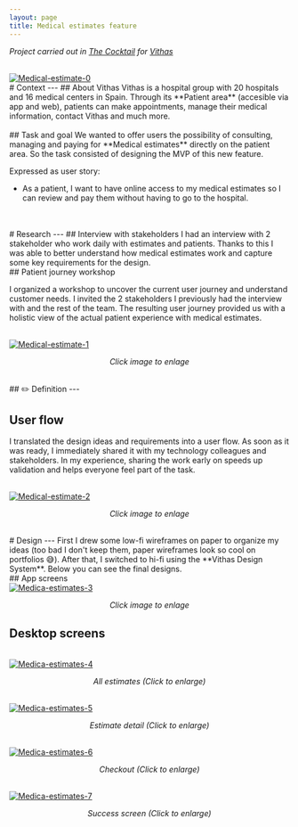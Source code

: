 ```yaml
---
layout: page
title: Medical estimates feature
---
```



*Project carried out in [The Cocktail](https://the-cocktail.com/en) for [Vithas](https://vithas.es/home)*<br>

<br>
<a href="{{ https://danielszt.github.io/ }}/assets/VIT0.png" target="_blank"><img src="{{ https://danielszt.github.io/ }}/assets/VIT0.png" alt="Medical-estimate-0" class="inline"/></a>

<br>
# Context
---
## About Vithas
Vithas is a hospital group with 20 hospitals and 16 medical centers in Spain. Through its **Patient area** (accesible via app and web), patients can make appointments, manage their medical information, contact Vithas and much more.

<br>
<br>
## Task and goal
We wanted to offer users the possibility of consulting, managing and paying for **Medical estimates** directly on the patient area. So the task consisted of designing the MVP of this new feature.

Expressed as user story:

- As a patient, I want to have online access to my medical estimates so I can review and pay them without having to go to the hospital.

<br>
<br>
# Research
---
## Interview with stakeholders
I had an interview with 2 stakeholder who work daily with estimates and patients. Thanks to this I was able to better understand how medical estimates work and capture some key requirements for the design.

<br>
## Patient journey workshop

I organized a workshop to uncover the current user journey and understand customer needs. I invited the 2 stakeholders I previously had the interview with and the rest of the team. The resulting user journey provided us with a holistic view of the actual patient experience with medical estimates.

<br>
<a href="{{ https://danielszt.github.io/ }}/assets/VIT1.png" target="_blank"><img src="{{ https://danielszt.github.io/ }}/assets/VIT1.png" alt="Medical-estimate-1" class="inline"/></a>
<p><em><center>Click image to enlage</center></em></p>

<br>
## ✏️ Definition
---

## User flow
I translated the design ideas and requirements into a user flow. As soon as it was ready, I immediately shared it with my technology colleagues and stakeholders. In my experience, sharing the work early on speeds up validation and helps everyone feel part of the task.

<br>
<a href="{{ https://danielszt.github.io/ }}/assets/VIT2.png" target="_blank"><img src="{{ https://danielszt.github.io/ }}/assets/VIT2.png" alt="Medical-estimate-2" class="inline"/></a>
<p><em><center>Click image to enlage</center></em></p>

<br>
# Design
---
First I drew some low-fi wireframes on paper to organize my ideas (too bad I don't keep them, paper wireframes look so cool on portfolios 😅). After that, I switched to hi-fi using the **Vithas Design System**. Below you can see the final designs.

<br>
## App screens 

<br>
<a href="{{ https://danielszt.github.io/ }}/assets/VIT3.png" target="_blank"><img src="{{ https://danielszt.github.io/ }}/assets/VIT3.png" alt="Medica-estimates-3" class="inline"/></a>
<p><em><center>Click image to enlage</center></em></p>


## Desktop screens

<br>
<a href="{{ https://danielszt.github.io/ }}/assets/VIT4.png" target="_blank"><img src="{{ https://danielszt.github.io/ }}/assets/VIT4.png" alt="Medica-estimates-4" class="inline"/></a>
<p><em><center>All estimates (Click to enlarge)</center></em></p>

<br>
<a href="{{ https://danielszt.github.io/ }}/assets/VIT5.png" target="_blank"><img src="{{ https://danielszt.github.io/ }}/assets/VIT5.png" alt="Medica-estimates-5" class="inline"/></a>
<p><em><center>Estimate detail (Click to enlarge)</center></em></p>

<br>
<a href="{{ https://danielszt.github.io/ }}/assets/VIT6.png" target="_blank"><img src="{{ https://danielszt.github.io/ }}/assets/VIT6.png" alt="Medica-estimates-6" class="inline"/></a>
<p><em><center>Checkout (Click to enlarge)</center></em></p>

<br>
<a href="{{ https://danielszt.github.io/ }}/assets/VIT7.png" target="_blank"><img src="{{ https://danielszt.github.io/ }}/assets/VIT7.png" alt="Medica-estimates-7" class="inline"/></a>
<p><em><center>Success screen (Click to enlarge)</center></em></p>


